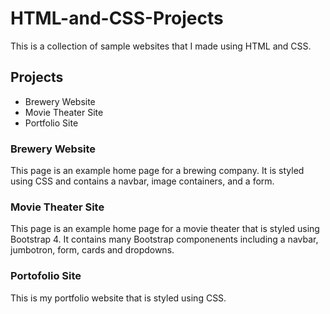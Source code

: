 # HTML-and-CSS-Projects

This is a collection of sample websites that I made using HTML and CSS.

## Projects

* Brewery Website
* Movie Theater Site
* Portfolio Site

### Brewery Website

This page is an example home page for a brewing company.  It is styled using CSS and contains a navbar, image containers, and a form.

### Movie Theater Site

This page is an example home page for a movie theater that is styled using Bootstrap 4.  It contains many Bootstrap componenents including a navbar, jumbotron, form, cards and dropdowns.

### Portofolio Site

This is my portfolio website that is styled using CSS.
